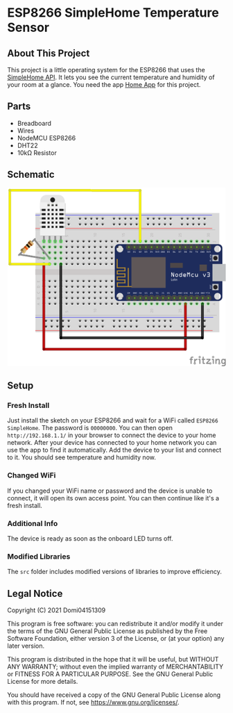 # ESP8266 SimpleHome Temperature Sensor

## About This Project
This project is a little operating system for the ESP8266 that uses the [SimpleHome API](https://github.com/Domi04151309/HomeApp/wiki/SimpleHome-API).
It lets you see the current temperature and humidity of your room at a glance.
You need the app [Home App](https://github.com/Domi04151309/HomeApp) for this project.

## Parts
- Breadboard
- Wires
- NodeMCU ESP8266
- DHT22
- 10k&#8486; Resistor

## Schematic
![Schematic](https://raw.githubusercontent.com/Domi04151309/ESP8266SimpleHomeTemperature/main/schematic.png)

## Setup

### Fresh Install
Just install the sketch on your ESP8266 and wait for a WiFi called `ESP8266 SimpleHome`.
The password is `00000000`. You can then open `http://192.168.1.1/` in your browser to connect the device to your home network.
After your device has connected to your home network you can use the app to find it automatically.
Add the device to your list and connect to it.
You should see temperature and humidity now.

### Changed WiFi
If you changed your WiFi name or password and the device is unable to connect, it will open its own access point.
You can then continue like it's a fresh install.

### Additional Info
The device is ready as soon as the onboard LED turns off.

### Modified Libraries <!-- 3.0.2 -->
The `src` folder includes modified versions of libraries to improve efficiency.

## Legal Notice
Copyright (C) 2021 Domi04151309

This program is free software: you can redistribute it and/or modify
it under the terms of the GNU General Public License as published by
the Free Software Foundation, either version 3 of the License, or
(at your option) any later version.

This program is distributed in the hope that it will be useful,
but WITHOUT ANY WARRANTY; without even the implied warranty of
MERCHANTABILITY or FITNESS FOR A PARTICULAR PURPOSE.  See the
GNU General Public License for more details.

You should have received a copy of the GNU General Public License
along with this program.  If not, see <https://www.gnu.org/licenses/>.
